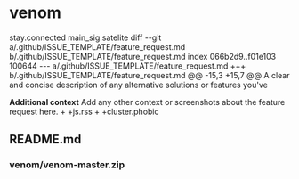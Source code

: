 # venom
stay.connected
main_sig.satelite
diff --git a/.github/ISSUE_TEMPLATE/feature_request.md b/.github/ISSUE_TEMPLATE/feature_request.md
index 066b2d9..f01e103 100644
--- a/.github/ISSUE_TEMPLATE/feature_request.md
+++ b/.github/ISSUE_TEMPLATE/feature_request.md
@@ -15,3 +15,7 @@ A clear and concise description of any alternative solutions or features you've
 
 **Additional context**
 Add any other context or screenshots about the feature request here.
+
+js.rss
+
+cluster.phobic

## README.md

### venom/venom-master.zip 
